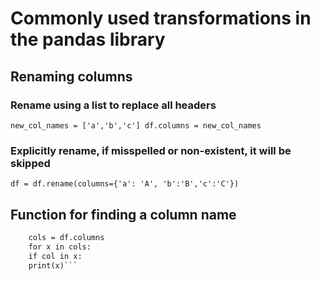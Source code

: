 # Commonly used transformations in the pandas library

## Renaming columns
### Rename using a list to replace all headers
`new_col_names = ['a','b','c']
df.columns = new_col_names`

### Explicitly rename, if misspelled or non-existent, it will be skipped
`df = df.rename(columns={'a': 'A', 'b':'B','c':'C'})`

## Function for finding a column name
```def find_col(df,col): #case sensitive
    cols = df.columns    
    for x in cols:        
    if col in x:            
    print(x)```
